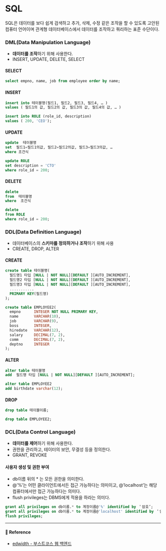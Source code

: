 # SQL

SQL은 데이터를 보다 쉽게 검색하고 추가, 삭제, 수정 같은 조작을 할 수 있도록 고안된 컴퓨터 언어이며 관계형 데이터베이스에서 데이터를 조작하고 쿼리하는 표준 수단이다.

### DML(Data Manipulation Language)

- **데이터를 조작**하기 위해 사용한다.
- INSERT, UPDATE, DELETE, SELECT

#### SELECT

```sql
select empno, name, job from employee order by name;
```

#### INSERT

```sql
insert into 테이블명(필드1, 필드2, 필드3, 필드4, … ) 
values ( 필드1의 값, 필드2의 값, 필드3의 값, 필드4의 값, … )
```

```sql
insert into ROLE (role_id, description)
values ( 200, 'CEO');
```

#### UPDATE

```sql
update  테이블명
set  필드1=필드1의값, 필드2=필드2의값, 필드3=필드3의값, …
where 조건식
```

```sql
update ROLE
set description = 'CTO'
where role_id = 200;
```

#### DELETE

```sql
delete
from  테이블명
where  조건식
```

```sql
delete
from ROLE
where role_id = 200;
```

### DDL(Data Definition Language)

- 데이터베이스의 **스키마를 정의하거나 조작**하기 위해 사용
- CREATE, DROP, ALTER

#### CREATE

```sql
create table 테이블명( 
  필드명1 타입 [NULL | NOT NULL][DEFAULT ][AUTO_INCREMENT], 
  필드명2 타입 [NULL | NOT NULL][DEFAULT ][AUTO_INCREMENT], 
  필드명3 타입 [NULL | NOT NULL][DEFAULT ][AUTO_INCREMENT], 
  ........... 
  PRIMARY KEY(필드명) 
);
```

```sql
create table EMPLOYEE2(   
  empno      INTEGER NOT NULL PRIMARY KEY,  
  name       VARCHAR(10),   
  job        VARCHAR(9),   
  boss       INTEGER,   
  hiredate   VARCHAR(12),   
  salary     DECIMAL(7, 2),   
  comm       DECIMAL(7, 2),   
  deptno     INTEGER
);
```

#### ALTER

```sql
alter table 테이블명
add  필드명 타입 [NULL | NOT NULL][DEFAULT ][AUTO_INCREMENT];
```

```sql
alter table EMPLOYEE2
add birthdate varchar(12);
```

#### DROP

```sql
drop table 테이블이름;
```

```sql
drop table EMPLOYEE2;
```

### DCL(Data Control Language)

- **데이터를 제어**하기 위해 사용한다.
- 권한을 관리하고, 테이터의 보안, 무결성 등을 정의한다.
- GRANT, REVOKE

#### 사용자 생성 및 권한 부여

- db이름 뒤의 * 는 모든 권한을 의미한다.
- @’%’는 어떤 클라이언트에서든 접근 가능하다는 의미이고, @’localhost’는 해당 컴퓨터에서만 접근 가능하다는 의미다.
- flush privileges는 DBMS에게 적용을 하라는 의미다.

```sql
grant all privileges on db이름.* to 계정이름@'%' identified by ＇암호’;
grant all privileges on db이름.* to 계정이름@'localhost' identified by ＇암호’;
flush privileges;
```

---

#### 🙏 Reference

- [edwidth - 부스트코스 웹 백엔드](https://www.edwith.org/boostcourse-web-be/lecture/58934/)
